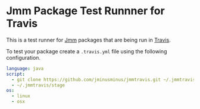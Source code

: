 # Jmm Package Test Runnner for Travis

This is a test runner for [Jmm](https://github.com/jminusminus/jmm) packages that are being run in [Travis](https://travis-ci.org/).

To test your package create a `.travis.yml` file using the following configuration.

```yaml
language: java
script:
  - git clone https://github.com/jminusminus/jmmtravis.git ~/.jmmtravis
  - ~/.jmmtravis/stage
os:
  - linux
  - osx
```
